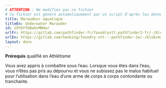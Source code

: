 ```yaml
---
# ATTENTION : Ne modifiez pas ce fichier
# Ce fichier est généré automatiquement par un script d'après les données du module Foundry VTT officiel et de sa traduction
title: Maraudeur aquatique
titleEn: Underwater Marauder
id: iOY6YfGBaOvMNAor
urlFr: https://gitlab.com/pathfinder-fr/foundryvtt-pathfinder2-fr/-/blob/master/data/feats/iOY6YfGBaOvMNAor.htm
urlEn: https://gitlab.com/hooking/foundry-vtt---pathfinder-2e/-/blob/master/packs/data/feats.db/underwater-marauder.json
layout: dons
---
```

**Prérequis** qualifié en Athlétisme

Vous avez appris à combattre sous l’eau. Lorsque vous êtes dans l’eau, vous n’êtes pas pris au dépourvu et vous ne subissez pas le malus habituel pour l’utilisation dans l’eau d’une arme de corps à corps contondante ou tranchante.
